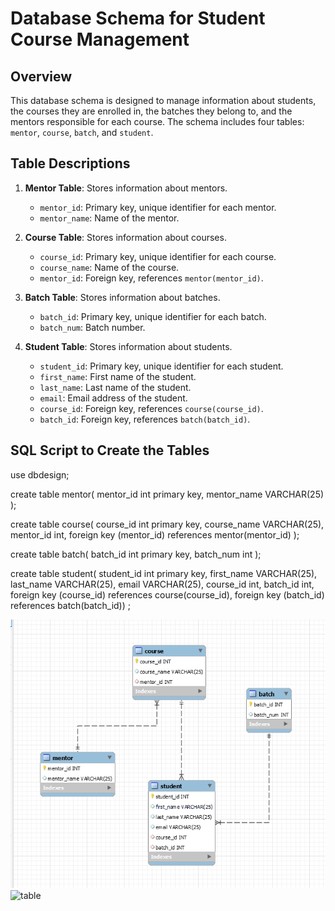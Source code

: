 # Database Schema for Student Course Management

## Overview

This database schema is designed to manage information about students, the courses they are enrolled in, the batches they belong to, and the mentors responsible for each course. The schema includes four tables: `mentor`, `course`, `batch`, and `student`.

## Table Descriptions

1. **Mentor Table**: Stores information about mentors.
    - `mentor_id`: Primary key, unique identifier for each mentor.
    - `mentor_name`: Name of the mentor.

2. **Course Table**: Stores information about courses.
    - `course_id`: Primary key, unique identifier for each course.
    - `course_name`: Name of the course.
    - `mentor_id`: Foreign key, references `mentor(mentor_id)`.

3. **Batch Table**: Stores information about batches.
    - `batch_id`: Primary key, unique identifier for each batch.
    - `batch_num`: Batch number.

4. **Student Table**: Stores information about students.
    - `student_id`: Primary key, unique identifier for each student.
    - `first_name`: First name of the student.
    - `last_name`: Last name of the student.
    - `email`: Email address of the student.
    - `course_id`: Foreign key, references `course(course_id)`.
    - `batch_id`: Foreign key, references `batch(batch_id)`.

## SQL Script to Create the Tables

use dbdesign;

create table mentor(
 mentor_id int primary key,
 mentor_name VARCHAR(25)
 );
 
 create table course(
 course_id int primary key,
 course_name VARCHAR(25),
 mentor_id int,
 foreign key (mentor_id) references mentor(mentor_id)
 );
 
 create table batch(
 batch_id int primary key,
 batch_num int
 );
 
create table student(
 student_id int primary key,
 first_name VARCHAR(25),
 last_name VARCHAR(25),
 email VARCHAR(25),
 course_id int,
 batch_id int,
 foreign key (course_id) references course(course_id),
 foreign key (batch_id) references batch(batch_id))
 ;

![EER-diagram](EER-Diagram.png)
![table](table)